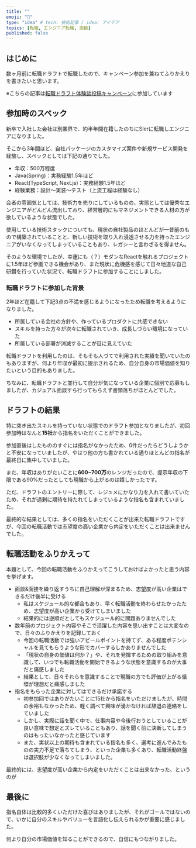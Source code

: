 ```yaml
---
title: ""
emoji: "🎯"
type: "idea" # tech: 技術記事 / idea: アイデア
topics: [転職, エンジニア転職, 面接]
published: false
---
```


## はじめに

数ヶ月前に転職ドラフトで転職したので、キャンペーン参加を兼ねてふりかえりを書きたいと思います。

※こちらの記事は[転職ドラフト体験談投稿キャンペーン](https://job-draft.jp/articles/251)に参加しています

## 参加時のスペック

新卒で入社した会社は別業界で、約半年間在籍したのちにSIerに転職しエンジニアになりました。

そこから3年間ほど、自社パッケージのカスタマイズ案件や新規サービス開発を経験し、スペックとしては下記の通りでした。

- 年収：500万程度
- Java(Spring)：実務経験1.5年ほど
- React(TypeScript, Next.js)：実務経験1.5年ほど
- 経験業務：設計～実装～テスト（上流工程は経験なし）

会者の雰囲気としては、技術力を売りにしているものの、実態としては優秀なエンジニアがどんどん流出しており、経営層的にもマネジメントできる人材の方が欲しているような状態でした。

使用している技術スタックについても、現状の自社製品のほとんどが一昔前のもので構築されていることと、新しい技術を取り入れ浸透させる力を持ったエンジニアがいなくなってしまっていることもあり、レガシーと言わざるを得ません。

そのような環境でしたが、幸運にも（？）モダンなReactを触れるプロジェクトに1.5年ほど参画できる機会があり、また現状に危機感を感じて日々地道な自己研鑽を行っていた状況で、転職ドラフトに参加することにしました。

### 転職ドラフトに参加した背景

2年ほど在籍して下記3点の不満を感じるようになったため転職を考えるようになりました。

- 所属している会社の方針や、作っているプロダクトに共感できない
- スキルを持った方々が次々に転職されていき、成長しづらい環境になっていた
- 所属している部署が消滅することが目に見えていた

転職ドラフトを利用したのは、そもそも人づてで利用された実績を聞いていたのもありますが、何より年収が最初に提示されるため、自分自身の市場価値を知りたいという目的もありました。

ちなみに、転職ドラフトと並行して自分が気になっている企業に個別で応募もしましたが、カジュアル面談すら行ってもらえず書類落ちがほとんどでした。

## ドラフトの結果

特に突き出たスキルを持っていない状態でのドラフト参加となりましたが、初回参加時はなんと**15社**から指名をいただくことができました。

参加直後はしたもののすぐには指名がなかったため、0件だったらどうしようかと不安になっていましたが、やはり他の方も書かれている通りほとんどの指名が最終日に集中していました。

また、年収はありがたいことに**600~700万**のレンジだったので、提示年収の下限である90%だったとしても現職から上がるのは嬉しかったです。

ただ、ドラフトのエントリーに際して、レジュメにかなり力を入れて書いていたため、それが過剰に期待を持たれてしまっているような指名も含まれていました。

最終的な結果としては、多くの指名をいただくことが出来た転職ドラフトですが、今回の転職活動では志望度の高い企業から内定をいただくことは出来ませんでした。

## 転職活動をふりかえって

本題として、今回の転職活動をふりかえってこうしておけばよかったと思う内容を挙げます。

- 面談&面接を繰り返すうちに自己理解が深まるため、志望度が高い企業はできるだけ後半に受ける
    - 私はスケジュール的な都合もあり、早く転職活動を終わらせたかったため、志望度が高い企業から受けてしまいました
    - 結果的には逆順だとしてもスケジュール的に問題ありませんでした
- 数年前のプロジェクト内容やそこで活躍した内容を思い出すことは大変なので、日々のふりかえりを記録しておく
    - 今回の転職活動では強いアピールポイントを持てず、ある程度ポテンシャルを見てもらうような形でカバーするしかありませんでした
    - 「現状の自身の価値は何か？」や、それを発揮するための取り組みを意識して、いつでも転職活動を開始できるような状態を意識するのが大事だと痛感しました
    - 結果として、日々それらを意識することで現職の方でも評価が上がる循環が理想だと痛感しました
- 指名をもらった企業に対してはできるだけ承諾する
    - 初参加回ではありがたいことに15社から指名をいただけましたが、時間の余裕もなかったため、軽く調べて興味が湧かなければ辞退の連絡をしていました
    - しかし、実際に話を聞く中で、仕事内容や今後行おうとしていることが良い意味で想定とズレていることもあり、話を聞く前に決断してしまうのはもったいなかったと感じています
    - また、実状以上の期待も含まれている指名も多く、選考に進んでみたものの実力不足で落ちてしまう、といった企業も多くあり、転職活動終盤は選択肢が少なくなってしまいました。

最終的には、志望度が高い企業から内定をいただくことは出来なかった、というのが


## 最後に

指名自体は比較的多くいただけた喜びはありましたが、それがゴールではないので、いかに自分のスキルやバリューを言語化し伝えられるかが重要に感じました。

何より自分の市場価値を知ることができるので、自信にもつながりました。